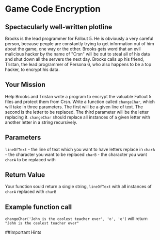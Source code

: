 # Game Code Encryption

## Spectacularly well-written plotline

Brooks is the lead programmer for Fallout 5. He is obviously a very careful person, because people are constantly trying to get information out of him about the game, one way or the other. Brooks gets word that an evil malicious hacker by the name of "Crsn" will be out to steal all of his data and shut down all the servers the next day. Brooks calls up his friend, Tristan, the lead programmer of Persona 6, who also happens to be a top hacker, to encrypt his data. 

## Your Mission 

Help Brooks and Tristan write a program to encrypt the valuable Fallout 5 files and protect them from Crsn. Write a function called `changeChar`, which will take in three parameters. The first will be a given line of text. The second is the letter to be replaced. The third parameter will be the letter replacing it. `changeChar` should replace all instances of a given letter with another letter in a string recursively. 

## Parameters

`lineOfText` - the line of text which you want to have letters replace in 
`charA` - the character you want to be replaced
`charB` - the character you want `charA` to be replaced with

## Return Value

Your function sould return a single string, `lineOfText` with all instances of `charA` replaced with `charB`

## Example function call

`changeChar('John is the coolest teacher ever', 'o', 'e')` will return  `"Jehn is the ceelest teacher ever"`

##Important Hints


